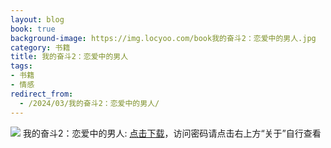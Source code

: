```yaml
---
layout: blog
book: true
background-image: https://img.locyoo.com/book我的奋斗2：恋爱中的男人.jpg
category: 书籍
title: 我的奋斗2：恋爱中的男人
tags:
- 书籍
- 情感
redirect_from:
  - /2024/03/我的奋斗2：恋爱中的男人/
---
```

![](https://img.locyoo.com/book我的奋斗2：恋爱中的男人.jpg)
我的奋斗2：恋爱中的男人: <a name = "ref1" href="https://url18.ctfile.com/f/50983618-1049275987-d5a035?p=3619">点击下载</a>，访问密码请点击右上方“关于”自行查看
